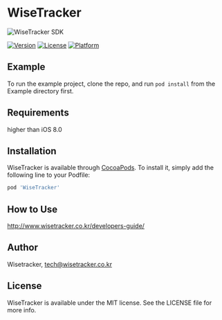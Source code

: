 # WiseTracker 
![WiseTracker SDK](http://www.wisetracker.co.kr/wp-content/uploads/2017/11/Wisetracker.CI_.300-60.png)

[![Version](https://img.shields.io/cocoapods/v/WiseTracker.svg?style=flat)](https://cocoapods.org/pods/WiseTracker)
[![License](https://img.shields.io/cocoapods/l/WiseTracker.svg?style=flat)](https://cocoapods.org/pods/WiseTracker)
[![Platform](https://img.shields.io/cocoapods/p/WiseTracker.svg?style=flat)](https://cocoapods.org/pods/WiseTracker)

## Example

To run the example project, clone the repo, and run `pod install` from the Example directory first.

## Requirements

higher than iOS 8.0

## Installation

WiseTracker is available through [CocoaPods](https://cocoapods.org). To install
it, simply add the following line to your Podfile:

```ruby
pod 'WiseTracker'
```
## How to Use

http://www.wisetracker.co.kr/developers-guide/

## Author

Wisetracker, tech@wisetracker.co.kr

## License

WiseTracker is available under the MIT license. See the LICENSE file for more info.
